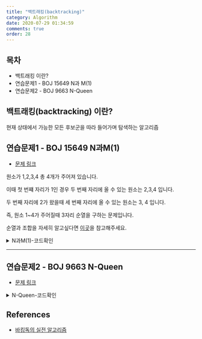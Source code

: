 ```yaml
---
title: "백트래킹(backtracking)"
category: Algorithm
date: 2020-07-29 01:34:59
comments: true
order: 28
---
```


## 목차
* 백트래킹 이란?
* 연습문제1 - BOJ 15649 N과 M(1)
* 연습문제2 - BOJ 9663 N-Queen

## 백트래킹(backtracking) 이란?
현재 상태에서 가능한 모든 후보군을 따라 들어가며 탐색하는 알고리즘


## 연습문제1 - BOJ 15649 N과M(1)
* [문제 링크](https://www.acmicpc.net/problem/15649)

원소가 1,2,3,4 총 4개가 주어져 있습니다. 

이때 첫 번쨰 자리가 1인 경우 두 번째 자리에 올 수 있는 원소는 2,3,4 입니다.

두 번째 자리에 2가 왔을때 세 번째 자리에 올 수 있는 원소는 3, 4 입니다.

즉, 원소 1~4가 주어질때 3자리 순열을 구하는 문제입니다. 

순열과 조합을 자세히 알고싶다면 [이곳](https://doorisopen.github.io/developers-library/Algorithm/2020-07-22-algorithm-permutation-combination/)을 참고해주세요.

<details><summary>N과M(1)-코드확인</summary>

```cpp
// 15649 - N과 M(1)
#include <stdio.h>
#include <vector>
#define MAX 9

using namespace std;
int N, M;
bool select[MAX];
vector<int> v;

void print() {
	for(int i = 0; i < v.size(); i++) {
		printf("%d ",v[i]);
	}
	printf("\n");
}

void dfs(int cnt) {
	if(cnt == M) { // M개의 조합이 되었을때 출력한다 
		print();
		return;
	}
	for(int i = 1; i <= N; i++) {
		if(select[i] == true) continue;
		select[i] = true;
		v.push_back(i);
		dfs(cnt+1);
		select[i] = false; // (1)
		v.pop_back(); // (2)
	}
}
int main(void) {
	scanf("%d %d",&N ,&M);
	dfs(0);
	return 0;
} 
```

* `(1)과 (2)`
  + 위와 같이 __상태 값을 이전으로 되돌려서__ 모든 경우의 수를 탐색합니다.

</details>

<hr/>

## 연습문제2 - BOJ 9663 N-Queen
* [문제 링크](https://www.acmicpc.net/problem/9663)

<details><summary>N-Queen-코드확인</summary>

```cpp
#include <bits/stdc++.h>
using namespace std;
#define ll long long
#define MAX 16

int n, result = 0;
int m[MAX];

bool isPossible(int c) {
    for (int i = 1; i < c; i++)
    {
        //같은 행에 있는지 여부
        if(m[i] == m[c]) {
            return false;
        }
        //대각선 검사
        if(abs(m[i] - m[c]) == abs(i - c)) {
            return false;
        }
    }
    return true;
}

void dfs(int d) {
    if(d > n) {
        ++result;
        return;
    } else {
        //d열 i행 탐색
        for (int i = 1; i <= n; i++)
        {
            m[d] = i;
            // 노드 확인
            if(isPossible(d)) {
                dfs(d+1);
            } else {
                //백트래킹
                m[d] = 0;
            }
        }
    }
}

int main() {
    cin.tie(nullptr);
    ios::sync_with_stdio(false);

    cin >> n;
    for (int i = 1; i <= n; i++)
    {
        fill(m, m+n, 0);
        m[1] = i;
        dfs(2);
    }
    cout << result;
    return 0;
}
```

</details>

## References
* [바킹독의 실전 알고리즘](https://www.youtube.com/watch?v=Enz2csssTCs)